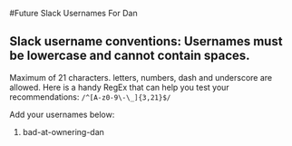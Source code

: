 #Future Slack Usernames For Dan

## Slack username conventions: Usernames must be lowercase and cannot contain spaces.
Maximum of 21 characters. letters, numbers, dash and underscore are allowed.
Here is a handy RegEx that can help you test your recommendations: `/^[A-z0-9\-\_]{3,21}$/`

Add your usernames below:

1. bad-at-ownering-dan